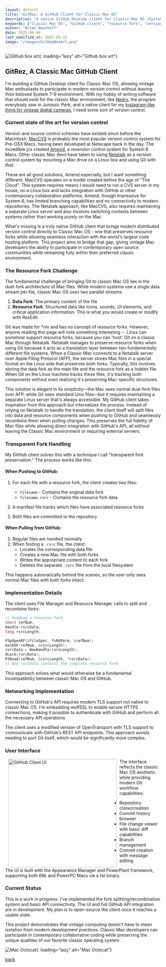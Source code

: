 ```yaml
---
layout: default
title: "GitRez: A GitHub Client for Classic Mac OS"
description: "A native GitHub Desktop client for Classic Mac OS (System 7-9) with resource fork preservation for vintage Mac development"
keywords: ["Classic Mac OS", "GitHub client", "resource fork", "version control", "System 7", "vintage computing", "Mac development", "Git"]
author: "Brian Benchoff"
date: 2025-06-04
last_modified_at: 2025-03-15
image: "/images/GitHubBoxArt.png"
---
```

![Github box art](/images/GitHubBoxArt.png){: loading="lazy" alt="Github box art"}

## GitRez, A Classic Mac GitHub Client

I'm building a GitHub Desktop client for Classic Mac OS, allowing vintage Mac enthusiasts to participate in modern version control without leaving their beloved System 7-9 environment. With my hobby of writing software that _should_ exist for the classic Mac environment, like [Nedry](https://github.com/bbenchoff/Nedry), the program everybody saw in _Jurassic Park_, and a native client for my [Instagram-like thing for vintage digital cameras](https://640by480.com/), I need some sort of version control.

### Current state of the art for version control

Version and source control schemes have existed since before the Macintosh. [MacCVS](maccvs.org) is probably the most popular version control system for Pre-OSX Macs, having been developed at Netscape back in the day. The incredible jcs created [Amend](https://jcs.org/amend), a reversion control system for System 6 Macs. Other classic Mac devs have taken to using [Netatalk](https://netatalk.io/) as a version control system by mounting a Mac drive on a Linux box and using Git with _that_.

These are all good solutions, Amend especially, but I want something different. MacCVS operates on a model created before the age of "The Cloud". This system requires means I would need to run a CVS server in my house, on a Linux box and lacks integration with GitHub or other contemporary collaboration platforms. Amend, though impressive for System 6, has limited branching capabilities and no connectivity to modern repositories. The Netatalk approach, like MacCVS, also requires maintaining a separate Linux server and also involves switching contexts between systems rather than working purely on the Mac.

What's missing is a truly native GitHub client that brings modern distributed version control directly to Classic Mac OS - one that preserves resource forks while allowing seamless interaction with the world's largest code hosting platform. This project aims to bridge that gap, giving vintage Mac developers the ability to participate in contemporary open source communities while remaining fully within their preferred classic environment.

### The Resource Fork Challenge

The fundamental challenge of bringing Git to classic Mac OS lies in the dual-fork architecture of Mac files. While modern systems use a single data stream per file, classic Mac OS uses two parallel streams:

1. **Data Fork**: The primary content of the file
2. **Resource Fork**: Structured data like icons, sounds, UI elements, and critical application information. This is what you would create or modify with ResEdit.

Git was made for *nix and has no concept of resource forks. However, anyone reading this page will note something interesting -- Linux can _somehow_ support resource forks, because you can 'host' Git on a classic Mac through Netatalk. Netatalk manages to preserve resource forks when using Git because it acts as a translation layer between two fundamentally different file systems. When a Classic Mac connects to a Netatalk server over Apple Filing Protocol (AFP), the server stores Mac files in a special format on the Linux side that preserves both forks. Typically, this involves storing the data fork as the main file and the resource fork as a hidden file. When Git on the Linux machine tracks these files, it's tracking both components without even realizing it's preserving Mac-specific structures.

This solution is elegant in its simplicity—the Mac sees normal dual-fork files over AFP, while Git sees standard Unix files—but it requires maintaining a separate Linux server that's always accessible. My GitHub client takes inspiration from this approach but internalizes the process. Instead of relying on Netatalk to handle the translation, the client itself will split files into data and resource components when pushing to GitHub and seamlessly recombine them when pulling changes. This preserves the full fidelity of Mac files while allowing direct integration with GitHub's API, all without leaving the Classic Mac environment or requiring external servers.


### Transparent Fork Handling

My GitHub client solves this with a technique I call "transparent fork preservation." The process works like this:

#### When Pushing to GitHub:

1. For each file with a resource fork, the client creates two files:
   - `filename` - Contains the original data fork
   - `filename.rsrc` - Contains the resource fork data

2. A manifest file tracks which files have associated resource forks

3. Both files are committed to the repository

#### When Pulling from GitHub:

1. Regular files are handled normally
2. When finding a `.rsrc` file, the client:
   - Locates the corresponding data file
   - Creates a new Mac file with both forks
   - Writes the appropriate content to each fork
   - Deletes the separate `.rsrc` file from the local filesystem

This happens automatically behind the scenes, so the user only sees normal Mac files with both forks intact.

### Implementation Details

The client uses File Manager and Resource Manager calls to split and recombine forks:

```c
// Reading a resource fork
short refNum;
Handle rsrcData;
long rsrcLength;

FSpOpenRF(&fileSpec, fsRdPerm, &refNum);
GetEOF(refNum, &rsrcLength);
rsrcData = NewHandle(rsrcLength);
HLock(rsrcData);
FSRead(refNum, &rsrcLength, *rsrcData);
// Now rsrcData contains the complete resource fork
```

This approach solves what would otherwise be a fundamental incompatibility between classic Mac OS and GitHub.

### Networking Implementation

Connecting to GitHub's API requires modern TLS support not native to classic Mac OS. I'm embedding wolfSSL to enable secure HTTPS connections, making it possible to authenticate with GitHub and perform all the necessary API operations.

The client uses a modified version of OpenTransport with TLS support to communicate with GitHub's REST API endpoints. This approach avoids needing to port Git itself, which would be significantly more complex.

### User Interface

<img src="/images/GitHubClientUI.png" alt="GitHub Client UI" align="left" hspace="10" width="350">

The interface reflects the classic Mac OS aesthetic while providing modern Git workflow capabilities:

- Repository clone/creation
- Commit history browser
- File change viewer with basic diff capabilities
- Branch management
- Commit creation with message editing

The UI is built with the Appearance Manager and PowerPlant framework, supporting both 68k and PowerPC Macs via a fat binary.

### Current Status

This is a work in progress. I've implemented the fork splitting/recombination system and basic API connectivity. The UI and full GitHub API integration are in development. My plan is to open-source the client once it reaches a usable state.

This project demonstrates that vintage computing doesn't have to mean isolation from modern development practices. Classic Mac developers can participate in contemporary collaborative coding while preserving the unique qualities of our favorite classic operating system.

![Mac Octocat](/images/MacOctocat.png){: loading="lazy" alt="Mac Octocat"}

[back](../)